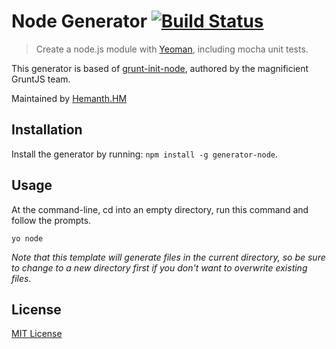# Node Generator [![Build Status](https://secure.travis-ci.org/yeoman/generator-node.svg?branch=master)](https://travis-ci.org/yeoman/generator-node)

> Create a node.js module with [Yeoman](http://yeoman.io), including mocha unit tests.

This generator is based of
[grunt-init-node](https://github.com/gruntjs/grunt-init-node), authored by the
magnificient GruntJS team.

Maintained by [Hemanth.HM](http://github.com/hemanth)

[Yeoman]: http://yeoman.io/


## Installation

Install the generator by running: `npm install -g generator-node`.


## Usage

At the command-line, cd into an empty directory, run this command and follow the prompts.

```
yo node
```

_Note that this template will generate files in the current directory, so be sure to change to a new directory first if you don't want to overwrite existing files._


## License

[MIT License](http://en.wikipedia.org/wiki/MIT_License)
